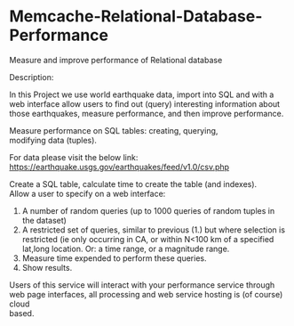 # Memcache-Relational-Database-Performance
Measure and improve performance of Relational database

Description:

In this Project we use world earthquake data, import into SQL and with a web interface 
allow users to find out (query) interesting information about those earthquakes, 
measure performance, and then improve performance. 

 Measure performance on SQL tables: creating, querying,  
 modifying data (tuples). 

 For data please visit the below link: 
  https://earthquake.usgs.gov/earthquakes/feed/v1.0/csv.php 
  
  
  Create a SQL table, calculate time to create the table (and indexes).  
  Allow a user to specify on a web interface: 
  1. A number of random queries (up to 1000 queries of random tuples in  
     the dataset) 
  2. A restricted set of queries, similar to previous (1.) but where selection is 
     restricted (ie only occurring in CA, or within N<100 km of a specified 
     lat,long location. 
     Or: a time range, or a magnitude range. 
  3. Measure time expended to perform these queries. 
  4. Show results. 

  Users of this service will interact with your performance service through web 
  page interfaces, all processing and web service hosting is (of course) cloud  
  based. 
 
